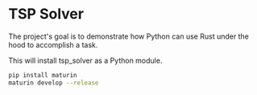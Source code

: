 # TSP Solver

The project's goal is to demonstrate how Python can use Rust under the hood to accomplish a task.

This will install tsp_solver as a Python module.

```bash
pip install maturin
maturin develop --release
```